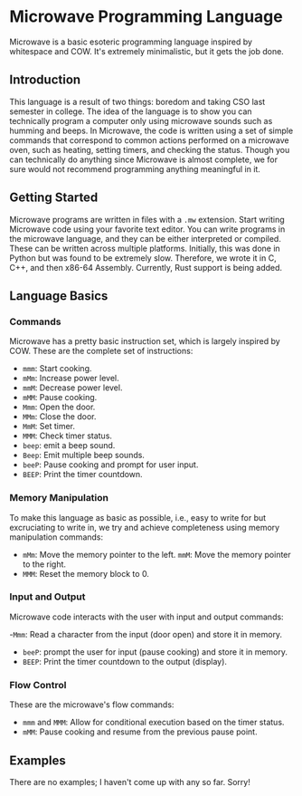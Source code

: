 # Microwave Programming Language

Microwave is a basic esoteric programming language inspired by whitespace and COW. It's extremely minimalistic, but it gets the job done.

## Introduction

This language is a result of two things: boredom and taking CSO last semester in college. The idea of the language is to show you can technically program a computer only using microwave sounds such as humming and beeps. In Microwave, the code is written using a set of simple commands that correspond to common actions performed on a microwave oven, such as heating, setting timers, and checking the status. Though you can technically do anything since Microwave is almost complete, we for sure would not recommend programming anything meaningful in it.

## Getting Started

Microwave programs are written in files with a `.mw` extension. Start writing Microwave code using your favorite text editor. You can write programs in the microwave language, and they can be either interpreted or compiled. These can be written across multiple platforms. Initially, this was done in Python but was found to be extremely slow. Therefore, we wrote it in C, C++, and then x86-64 Assembly. Currently, Rust support is being added.

## Language Basics

### Commands

Microwave has a pretty basic instruction set, which is largely inspired by COW. These are the complete set of instructions:

- `mmm`: Start cooking.
- `mMm`: Increase power level.
- `mmM`: Decrease power level.
- `mMM`: Pause cooking.
- `Mmm`: Open the door.
- `MMm`: Close the door.
- `MmM`: Set timer.
- `MMM`: Check timer status.
- `beep`: emit a beep sound.
- `Beep`: Emit multiple beep sounds.
- `beeP`: Pause cooking and prompt for user input.
- `BEEP`: Print the timer countdown.

### Memory Manipulation

To make this language as basic as possible, i.e., easy to write for but excruciating to write in, we try and achieve completeness using memory manipulation commands:

- `mMm`: Move the memory pointer to the left.
 `mmM`: Move the memory pointer to the right.
- `MMM`: Reset the memory block to 0.

### Input and Output

Microwave code interacts with the user with input and output commands:

-`Mmm`: Read a character from the input (door open) and store it in memory.
- `beeP`: prompt the user for input (pause cooking) and store it in memory.
- `BEEP`: Print the timer countdown to the output (display).

### Flow Control

These are the microwave's flow commands:

- `mmm` and `MMM`: Allow for conditional execution based on the timer status.
- `mMM`: Pause cooking and resume from the previous pause point.

## Examples

There are no examples; I haven't come up with any so far. Sorry!
